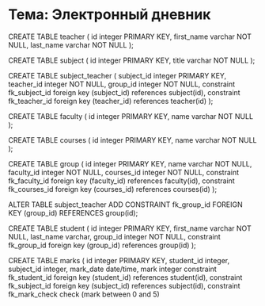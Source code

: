 # Тема: Электронный дневник
CREATE TABLE teacher (
    id integer PRIMARY KEY,
    first_name varchar NOT NULL,
    last_name varchar NOT NULL
);

CREATE TABLE subject (
    id integer PRIMARY KEY,
    title varchar NOT NULL
);

CREATE TABLE subject_teacher (
    subject_id integer PRIMARY KEY,
    teacher_id integer NOT NULL,
    group_id integer NOT NULL,
    constraint fk_subject_id foreign key  (subject_id) references subject(id),
    constraint fk_teacher_id foreign key  (teacher_id) references teacher(id)
);

CREATE TABLE faculty (
    id integer PRIMARY KEY,
    name varchar NOT NULL
);

CREATE TABLE courses (
    id integer PRIMARY KEY,
    name varchar NOT NULL
);

CREATE TABLE group (
    id integer PRIMARY KEY,
    name varchar NOT NULL,
    faculty_id integer NOT NULL,
    courses_id integer NOT NULL,
    constraint fk_faculty_id foreign key  (faculty_id) references faculty(id),
    constraint fk_courses_id foreign key  (courses_id) references courses(id)
);

ALTER TABLE subject_teacher ADD CONSTRAINT fk_group_id FOREIGN KEY (group_id) REFERENCES group(id); 

CREATE TABLE student (
    id integer PRIMARY KEY,
    first_name varchar NOT NULL,
    last_name varchar,
    group_id integer NOT NULL,
    constraint fk_group_id foreign key  (group_id) references group(id)
);

CREATE TABLE marks (
    id integer PRIMARY KEY,
    student_id integer,
    subject_id integer,
    mark_date date/time,
    mark integer
    constraint fk_student_id foreign key  (student_id) references student(id),
    constraint fk_subject_id foreign key  (subject_id) references subject(id),
    constraint fk_mark_check check (mark between 0 and 5)
